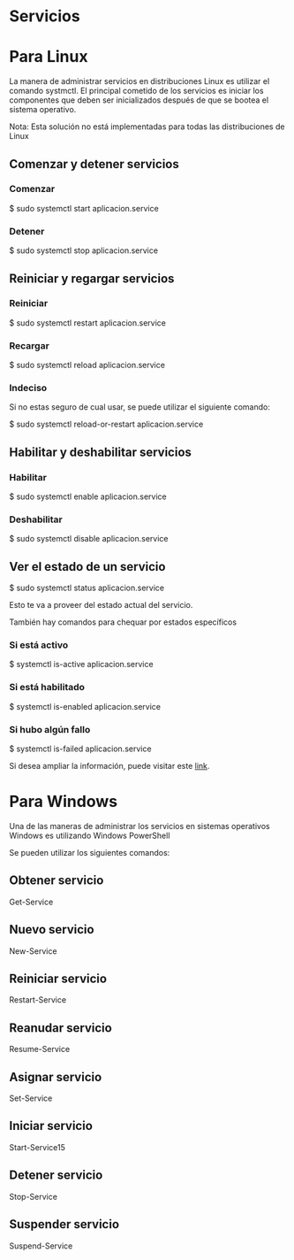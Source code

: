 # Servicios

# Para Linux
La manera de administrar servicios en distribuciones Linux es utilizar el comando systmctl.
El principal cometido de los servicios es iniciar los componentes que deben ser inicializados después de que se bootea el sistema operativo.

Nota: Esta solución no está implementadas para todas las distribuciones de Linux
## Comenzar y detener servicios
### Comenzar
$ sudo systemctl start aplicacion.service

### Detener
$ sudo systemctl stop aplicacion.service

## Reiniciar y regargar servicios
### Reiniciar
$ sudo systemctl restart aplicacion.service

### Recargar
$ sudo systemctl reload aplicacion.service

### Indeciso
Si no estas seguro de cual usar, se puede utilizar el siguiente comando:

$ sudo systemctl reload-or-restart aplicacion.service

## Habilitar y deshabilitar servicios
### Habilitar
$ sudo systemctl enable aplicacion.service

### Deshabilitar
$ sudo systemctl disable aplicacion.service

## Ver el estado de un servicio
$ sudo systemctl status aplicacion.service

Esto te va a proveer del estado actual del servicio.

También hay comandos para chequar por estados específicos

### Si está activo
$ systemctl is-active aplicacion.service

### Si está habilitado
$ systemctl is-enabled aplicacion.service

### Si hubo algún fallo
$ systemctl is-failed aplicacion.service

Si desea ampliar la información, puede visitar este [link](https://www.digitalocean.com/community/tutorials/how-to-use-systemctl-to-manage-systemd-services-and-units "Title"). 

# Para Windows

Una de las maneras de administrar los servicios en sistemas operativos Windows es utilizando Windows PowerShell 

Se pueden utilizar los siguientes comandos:

## Obtener servicio
Get-Service

## Nuevo servicio
New-Service

## Reiniciar servicio
Restart-Service

## Reanudar servicio
Resume-Service

## Asignar servicio
Set-Service

## Iniciar servicio
Start-Service15

## Detener servicio
Stop-Service

## Suspender servicio
Suspend-Service
